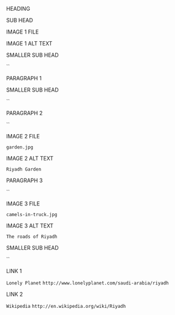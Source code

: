 HEADING



SUB HEAD



IMAGE 1 FILE



IMAGE 1 ALT TEXT



SMALLER SUB HEAD

``

PARAGRAPH 1


SMALLER SUB HEAD

``

PARAGRAPH 2

``

IMAGE 2 FILE

`garden.jpg`

IMAGE 2 ALT TEXT

`Riyadh Garden`

PARAGRAPH 3

``

IMAGE 3 FILE

`camels-in-truck.jpg`

IMAGE 3 ALT TEXT

`The roads of Riyadh`

SMALLER SUB HEAD

``

LINK 1

`Lonely Planet`
`http://www.lonelyplanet.com/saudi-arabia/riyadh`

LINK 2

`Wikipedia`
`http://en.wikipedia.org/wiki/Riyadh`
